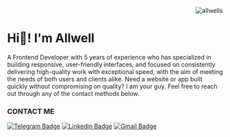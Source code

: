 <p align="right"> <img src="https://komarev.com/ghpvc/?username=allwells&label=visitors%20&color=202124&style=plastic" alt="allwells" /> </p>

# Hi👋! I'm Allwell

A Frontend Developer with 5 years of experience who has specialized in building responsive, user-friendly interfaces, and focused on consistently delivering high-quality work with exceptional speed, with the aim of meeting the needs of both users and clients alike. Need a website or app built quickly without compromising on quality? I am your guy. Feel free to reach out through any of the contact methods below.

### CONTACT ME
[![Telegram Badge](https://img.shields.io/badge/-Allwell%20Onen%20--%20Telegram-333333?style=flat-square&logo=Telegram&logoColor=white&link=https://t.me/allwells)](https://t.me/allwells)
[![Linkedin Badge](https://img.shields.io/badge/-Allwell%20Onen%20--%20LinkedIn-blue?style=flat-square&logo=Linkedin&logoColor=white&link=https://www.linkedin.com/in/allwells/)](https://www.linkedin.com/in/allwells)
[![Gmail Badge](https://img.shields.io/badge/-aleenfestus@gmail.com-c14438?style=flat-square&logo=Gmail&logoColor=white&link=mailto:aleenfestus@gmail.com)](mailto:aleenfestus@gmail.com)
<!-- [![Twitter Badge](https://img.shields.io/badge/-Allwell%20Onen%20--%20Twitter-blue?style=flat-square&logo=twitter&logoColor=white&link=https://twitter.com/allwell_festus/)](https://twitter.com/allwell_festus) -->

<!-- ## ⚡ TECHNOLOGIES

#### LANGUAGE
![CSS3](https://img.shields.io/badge/css3-%231572B6.svg?style=for-the-badge&logo=css3&logoColor=white)
![HTML5](https://img.shields.io/badge/html5-%23E34F26.svg?style=for-the-badge&logo=html5&logoColor=white)
![JavaScript](https://img.shields.io/badge/javascript-%23323330.svg?style=for-the-badge&logo=javascript&logoColor=%23F7DF1E)
![TypeScript](https://img.shields.io/badge/typescript-%23007ACC.svg?style=for-the-badge&logo=typescript&logoColor=white) -->
<!-- ![Java](https://img.shields.io/badge/java-%23ED8B00.svg?style=for-the-badge&logo=java&logoColor=white) -->
<!-- ![PHP](https://img.shields.io/badge/php-%23777BB4.svg?style=for-the-badge&logo=php&logoColor=white) -->
<!-- ![Python](https://img.shields.io/badge/python-3670A0?style=for-the-badge&logo=python&logoColor=ffdd54) -->
<!-- ![SASS](https://img.shields.io/badge/SASS-hotpink.svg?style=for-the-badge&logo=SASS&logoColor=white) -->

<!-- #### FRAMEWORKS, PLATFORMS & LIBRARIES
![React.js](https://img.shields.io/badge/react-%2320232a.svg?style=for-the-badge&logo=react&logoColor=61DAFB)
![Next.js](https://img.shields.io/badge/Next-black?style=for-the-badge&logo=next.js&logoColor=white)
![Vue.js](https://img.shields.io/badge/vue-%2320232a.svg?style=for-the-badge&logo=vue.js&logoColor=5BA967)
![Nuxt.js](https://img.shields.io/badge/nuxt-%2320232a.svg?style=for-the-badge&logo=nuxt.js&logoColor=05A65E) -->
<!-- ![Styled Components](https://img.shields.io/badge/styled--components-DB7093?style=for-the-badge&logo=styled-components&logoColor=A54766) -->
<!-- ![TailwindCSS](https://img.shields.io/badge/tailwindcss-%2338B2AC.svg?style=for-the-badge&logo=tailwind-css&logoColor=white)
![NPM](https://img.shields.io/badge/NPM-%23000000.svg?style=for-the-badge&logo=npm&logoColor=AF3434)
![Yarn](https://img.shields.io/badge/yarn-%232C8EBB.svg?style=for-the-badge&logo=yarn&logoColor=white)
![NodeJS](https://img.shields.io/badge/node.js-6DA55F?style=for-the-badge&logo=node.js&logoColor=white) -->
<!-- ![Bootstrap](https://img.shields.io/badge/bootstrap-%23563D7C.svg?style=for-the-badge&logo=bootstrap&logoColor=white) -->

<!-- #### CMS
![Sanity](https://img.shields.io/badge/sanity-%23F03F2E.svg?style=for-the-badge&logo=sanity&logoColor=white) -->


<!-- #### HOSTING/PaaS
![Vercel](https://img.shields.io/badge/vercel-%23000000.svg?style=for-the-badge&logo=vercel&logoColor=white)
![Netlify](https://img.shields.io/badge/netlify-%23430098.svg?style=for-the-badge&logo=netlify&logoColor=white) -->

<!--
#### SERVERS
![Apache](https://img.shields.io/badge/apache-%23D42029.svg?style=for-the-badge&logo=apache&logoColor=white)
![Apache Maven](https://img.shields.io/badge/Apache%20Maven-C71A36?style=for-the-badge&logo=Apache%20Maven&logoColor=white)
-->

<!--
#### DATABASES
![MariaDB](https://img.shields.io/badge/MariaDB-003545?style=for-the-badge&logo=mariadb&logoColor=white)
![MongoDB](https://img.shields.io/badge/MongoDB-%234ea94b.svg?style=for-the-badge&logo=mongodb&logoColor=white)
![MySQL](https://img.shields.io/badge/mysql-E26D00.svg?style=for-the-badge&logo=mysql&logoColor=white)
![SQLite](https://img.shields.io/badge/sqlite-%2307405e.svg?style=for-the-badge&logo=sqlite&logoColor=white)
![Postgres](https://img.shields.io/badge/postgres-%23316192.svg?style=for-the-badge&logo=postgresql&logoColor=white)
-->

<!-- #### ORM
![Prisma](https://img.shields.io/badge/Prisma-3982CE?style=for-the-badge&logo=Prisma&logoColor=white) -->

<!-- #### TESTING
![cypress](https://img.shields.io/badge/-cypress-%23E5E5E5?style=for-the-badge&logo=cypress&logoColor=058a5e)
![Jest](https://img.shields.io/badge/-jest-%23C21325?style=for-the-badge&logo=jest&logoColor=white) -->

<!-- #### OPERATING SYSTEM
![Linux](https://img.shields.io/badge/Linux-FCC624?style=for-the-badge&logo=linux&logoColor=black)
![Windows](https://img.shields.io/badge/Windows-0078D6?style=for-the-badge&logo=windows&logoColor=white) -->

<!-- #### IDEs
![NetBeans IDE](https://img.shields.io/badge/NetBeansIDE-1B6AC6.svg?style=for-the-badge&logo=apache-netbeans-ide&logoColor=white)
![PhpStorm](https://img.shields.io/badge/phpstorm-143?style=for-the-badge&logo=phpstorm&logoColor=black&color=black&labelColor=darkorchid)
![PyCharm](https://img.shields.io/badge/pycharm-143?style=for-the-badge&logo=pycharm&logoColor=black&color=black&labelColor=green)
![WebStorm](https://img.shields.io/badge/webstorm-143?style=for-the-badge&logo=webstorm&logoColor=white&color=black)
![IntelliJ IDEA](https://img.shields.io/badge/IntelliJIDEA-000000.svg?style=for-the-badge&logo=intellij-idea&logoColor=white)
![Visual Studio Code](https://img.shields.io/badge/Visual%20Studio%20Code-0078d7.svg?style=for-the-badge&logo=visual-studio-code&logoColor=white) -->

<!-- #### VERSION CONTROL
![Git](https://img.shields.io/badge/git-%23F05033.svg?style=for-the-badge&logo=git&logoColor=white)
![GitHub](https://img.shields.io/badge/github-%23121011.svg?style=for-the-badge&logo=github&logoColor=white) -->

<!-- #### OTHER
![ESLint](https://img.shields.io/badge/ESLint-4B3263?style=for-the-badge&logo=eslint&logoColor=white)
![Postman](https://img.shields.io/badge/Postman-FF6C37?style=for-the-badge&logo=postman&logoColor=white) -->

<!--
## 📈 STATS
<p align="left">
  <img width="45%" src="https://github-readme-stats.vercel.app/api?username=allwells&show_icons=true&theme=onedark" />
  <img width="45%" src="https://github-readme-streak-stats.herokuapp.com?user=allwells&theme=onedark&date_format=M%20j%5B%2C%20Y%5D" />
</p>
<p align="left">
  <img width="45%" src="https://github-readme-stats.vercel.app/api/top-langs/?username=allwells&theme=onedark&layout=compact" />
</p>
-->
